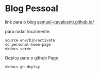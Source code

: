 # Blog Pessoal 

link para o blog [samuel-cavalcanti.github.io/](https://samuel-cavalcanti.github.io/)

para rodar localmente:

```shell
source env/bin/activate
cd personal-home-page
mkdocs serve
```

Deploy para o github Page
```shell
mkdocs gh-deploy
```